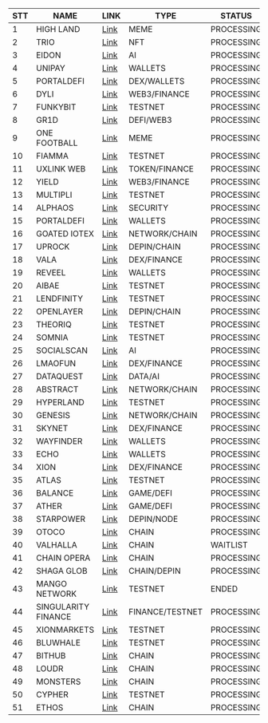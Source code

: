 | STT | NAME       | LINK                                                                                                      | TYPE      | STATUS     |
|-----|------------|-----------------------------------------------------------------------------------------------------------|-----------|------------|
| 1   | HIGH LAND  | [Link](https://highlands.wtf/?club=MeoMeow108)                                                            | MEME      | PROCESSING |
| 2   | TRIO       | [Link](https://trio.xyz/?ref=1514f1d3)                                                                    | NFT       | PROCESSING |
| 3   | EIDON      | [Link](https://app.eidon.ai/)                                                                            | AI        | PROCESSING |
| 4   | UNIPAY     | [Link](https://app.unipay.fi/waitlist?ref_code=HUNVWZ)                                                   | WALLETS   | PROCESSING |
| 5   | PORTALDEFI | [Link](https://portaldefi-dev.bonusblock.io/?r=qBzEKJaR)                                                | DEX/WALLETS | PROCESSING |
| 6   | DYLI       | [Link](https://www.dyli.io/?code=ja06316e)                                                               | WEB3/FINANCE | PROCESSING |
| 7   | FUNKYBIT   | [Link](https://testnet.funkybit.fun/invite/NEUBCWMHARB)                                                 | TESTNET   | PROCESSING |
| 8   | GR1D       | [Link](https://gr1d.gg/?ref=7lCeFm)                                                                      | DEFI/WEB3 | PROCESSING |
| 9   | ONE FOOTBALL | [Link](https://club.onefootball.com/join?referral=HlsWOWKZeMrr)                                         | MEME      | PROCESSING |
| 10  | FIAMMA     | [Link](https://test-bridge.fiammachain.io/register?code=3aJ4qZ)                                         | TESTNET   | PROCESSING |
| 11  | UXLINK WEB | [Link](https://dapp.uxlink.io/season2?ecologyAggreId=1859552610827104257&inviteCode=96047467#S2Staking)   | TOKEN/FINANCE | PROCESSING |
| 12  | YIELD      | [Link](https://yield.wallchain.xyz/contribute?referral=TL1TA)                                            | WEB3/FINANCE | PROCESSING |
| 13  | MULTIPLI   | [Link](https://testnet.multipli.fi/?referral_code=HU7EX)                                                 | TESTNET   | PROCESSING |
| 14  | ALPHAOS    | [Link](https://alphaos.net/point?invite=NEZGIT)                                                          | SECURITY  | PROCESSING |
| 15  | PORTALDEFI | [Link](https://portaltobitcoin.bonusblock.io/?r=qBzEKJaR)                                               | WALLETS   | PROCESSING |
| 16  | GOATED IOTEX | [Link](https://app.galxe.com/quest/IoTeX/GCVhatVaqr?referral_code=GRFr2JVkL6m31_KvpsPOIO4qL4zbLh8lfpE_0fYMYZwE_Ni) | NETWORK/CHAIN | PROCESSING |
| 17  | UPROCK     | [Link](https://link.uprock.com/i/4fe749a6)                                                                | DEPIN/CHAIN | PROCESSING |
| 18  | VALA       | [Link](https://vala.drops.house/invite?code=IOSXQSJTJJ&ext_id=zmbVQtrV3)                                 | DEX/FINANCE | PROCESSING |
| 19  | REVEEL     | [Link](https://reveel.id/?ref_id=A7S28BRIA)                                                               | WALLETS   | PROCESSING |
| 20  | AIBAE      | [Link](https://aibae.me/waitlist?ref_id=XJ7G34KG1)                                                       | TESTNET   | PROCESSING |
| 21  | LENDFINITY | [Link](https://airdrop.lendfinity.xyz/?af=0xe81E898F01Bc49B4A567628A6876A68ab1Bc4646)                    | TESTNET   | PROCESSING |
| 22  | OPENLAYER  | [Link](https://openlayer.deform.cc/boost?referral=FRQ7LzVLzWLr)                                           | DEPIN/CHAIN | PROCESSING |
| 23  | THEORIQ    | [Link](https://quests.theoriq.ai/?r=D93UCW9e)                                                             | TESTNET   | PROCESSING |
| 24  | SOMNIA     | [Link](https://quest.somnia.network/referrals/4BB70DFF)                                                  | TESTNET   | PROCESSING |
| 25  | SOCIALSCAN | [Link](https://socialscan.io/home?invitation_code=8LOBGK61)                                              | AI        | PROCESSING |
| 26  | LMAOFUN    | [Link](https://lmao.fun/join/9sDgCtWfc4J)                                                                | DEX/FINANCE | PROCESSING |
| 27  | DATAQUEST  | [Link](https://dataquest.nvg8.io//signup?ref=748835)                                                     | DATA/AI   | PROCESSING |
| 28  | ABSTRACT   | [Link](https://abstract.deform.cc/?referral=MeoMunDe)                                                    | NETWORK/CHAIN | PROCESSING |
| 29  | HYPERLAND  | [Link](https://testnet.hyperlend.finance/?ref=TPXOZE4XAX)                                                | TESTNET   | PROCESSING |
| 30  | GENESIS    | [Link](https://genesis.dfusion.ai/?r=aq3f33xh)                                                           | NETWORK/CHAIN | PROCESSING |
| 31  | SKYNET     | [Link](https://skynet.certik.com/quest/signup?referralId=88f18460-555b-406e-b0f4-2c2993758e16)              | DEX/FINANCE | PROCESSING |
| 32  | WAYFINDER  | [Link](https://app.wayfinder.ai/referral/TESZG0)                                                         | WALLETS   | PROCESSING |
| 33  | ECHO       | [Link](https://sayecho.xyz/?r=MeoMeow108)                                                                 | WALLETS   | PROCESSING |
| 34  | XION       | [Link](https://early.prometheansaga.com/)                                                                 | DEX/FINANCE | PROCESSING |
| 35  | ATLAS      | [Link](https://testnet.atlasnetwork.xyz/refer/7kurme3)                                                    | TESTNET   | PROCESSING |
| 36  | BALANCE    | [Link](https://balance.fun/rewards?invite_code=mrWt8R33y)                                                | GAME/DEFI | PROCESSING |
| 37  | ATHER      | [Link](https://account.atherlabs.com/onboarding?referralCode=MzIzMDA2MzkzNTA0)                             | GAME/DEFI | PROCESSING |
| 38  | STARPOWER  | [Link](https://www.starpower.world/wallet?ReferralCode=TUDAAS)                                            | DEPIN/NODE | PROCESSING |
| 39  | OTOCO      | [Link](https://points.otoco.io/?referral=meomundep)                                                       | CHAIN     | PROCESSING |
| 40  | VALHALLA   | [Link](https://valhalla.exchange/)                                                                         | CHAIN     | WAITLIST   |
| 41  | CHAIN OPERA | [Link](https://chainopera.ai/quest/)                                                                      | CHAIN     | PROCESSING |
| 42  | SHAGA GLOB | [Link](https://glob.shaga.xyz/?r=Bdgdwjwdtb)                                                               | CHAIN/DEPIN | PROCESSING |
| 43  | MANGO NETWORK | [Link](https://task.testnet.mangonetwork.io/?invite=FHKOiL)                                             | TESTNET   | ENDED |
| 44  | SINGULARITY FINANCE | [Link](https://t.me/KeoAirDropFreeNe/323/37670)                                                   | FINANCE/TESTNET | PROCESSING |
| 45  | XIONMARKETS | [Link](http://testnet.xionmarkets.com/)                                                                  | TESTNET   | PROCESSING |
| 46  | BLUWHALE   | [Link](https://profile.bluwhale.com/login?referral=2d7e5b9d-ebb7-4966-957d-51a983ab4e1c)                  | TESTNET   | PROCESSING |
| 47  | BITHUB     | [Link](https://bithub.77-bit.com/?referrer=fn8de)                                                        | CHAIN     | PROCESSING |
| 48  | LOUDR      | [Link](https://loudr.xyz/?i=1WCZJD)                                                                       | CHAIN     | PROCESSING |
| 49  | MONSTERS   | [Link](https://www.monsters.fun/ref/LVGG9AW3)                                                             | CHAIN     | PROCESSING |
| 50  | CYPHER     | [Link](https://cypher.z1labs.ai/testnet/)                                                                 | TESTNET   | PROCESSING |
| 51  | ETHOS      | [Link](https://app.ethos.network/claim?referral=MTU2OTY3ODI3ODg0NzUyNDg2NA)                              | CHAIN     | PROCESSING |
